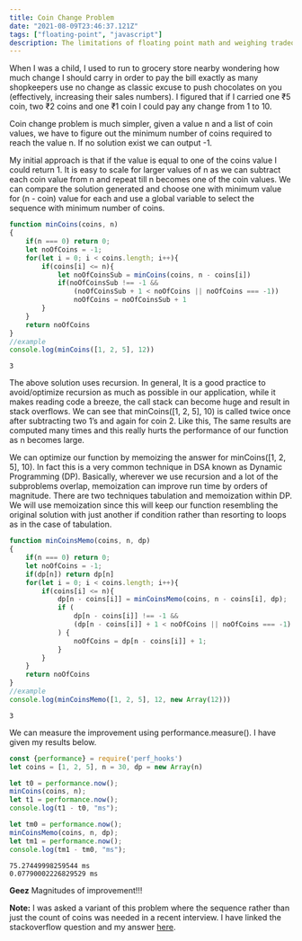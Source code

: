 ```yaml
---
title: Coin Change Problem
date: "2021-08-09T23:46:37.121Z"
tags: ["floating-point", "javascript"]
description: The limitations of floating point math and weighing tradeoffs.
---
```


When I was a child, I used to run to grocery store nearby wondering how much change I should carry in order to pay the bill exactly as many shopkeepers use no change as classic excuse to push chocolates on you (effectively, increasing their sales numbers). I figured that if I carried one ₹5 coin, two ₹2 coins and one ₹1 coin I could pay any change from 1 to 10.

Coin change problem is much simpler, given a value n and a list of coin values, we have to figure out the minimum number of coins required to reach the value n. If no solution exist we can output -1.

My initial approach is that if the value is equal to one of the coins value I could return 1. It is easy to scale for larger values of n as we can subtract each coin value from n and repeat till n becomes one of the coin values. We can compare the solution generated and choose one with minimum value for (n - coin) value for each and use a global variable to select the sequence with minimum number of coins.

```js
function minCoins(coins, n)
{
    if(n === 0) return 0;
    let noOfCoins = -1;
    for(let i = 0; i < coins.length; i++){
        if(coins[i] <= n){
            let noOfCoinsSub = minCoins(coins, n - coins[i])
            if(noOfCoinsSub !== -1 && 
                (noOfCoinsSub + 1 < noOfCoins || noOfCoins === -1)) 
                noOfCoins = noOfCoinsSub + 1
        }
    }
    return noOfCoins
}
//example
console.log(minCoins([1, 2, 5], 12))
```

```text
3
```

The above solution uses recursion. In general, It is a good practice to avoid/optimize recursion as much as possible in our application, while it makes reading code a breeze, the call stack can become huge and result in stack overflows. We can see that minCoins([1, 2, 5], 10) is called twice once after subtracting two 1’s and again for coin 2. Like this, The same results are computed many times and this really hurts the performance of our function as n becomes large.

We can optimize our function by memoizing the answer for minCoins([1, 2, 5], 10). In fact this is a very common technique in DSA known as Dynamic Programming (DP). Basically, wherever we use recursion and a lot of the subproblems overlap, memoization can improve run time by orders of magnitude. There are two techniques tabulation and memoization within DP. We will use memoization since this will keep our function resembling the original solution with just another if condition rather than resorting to loops as in the case of tabulation.

```js
function minCoinsMemo(coins, n, dp)
{
    if(n === 0) return 0;
    let noOfCoins = -1;
    if(dp[n]) return dp[n]
    for(let i = 0; i < coins.length; i++){
        if(coins[i] <= n){
            dp[n - coins[i]] = minCoinsMemo(coins, n - coins[i], dp);
            if (
                dp[n - coins[i]] !== -1 &&
                (dp[n - coins[i]] + 1 < noOfCoins || noOfCoins === -1)
            ) {
                noOfCoins = dp[n - coins[i]] + 1;
            }
        }
    }
    return noOfCoins
}
//example
console.log(minCoinsMemo([1, 2, 5], 12, new Array(12)))
```

```text
3
```

We can measure the improvement using performance.measure(). I have given my results below.

```js
const {performance} = require('perf_hooks')
let coins = [1, 2, 5], n = 30, dp = new Array(n)

let t0 = performance.now();
minCoins(coins, n);
let t1 = performance.now();
console.log(t1 - t0, "ms");

let tm0 = performance.now();
minCoinsMemo(coins, n, dp);
let tm1 = performance.now();
console.log(tm1 - tm0, "ms");
```

```text
75.27449998259544 ms
0.07790002226829529 ms
```

**Geez** Magnitudes of improvement!!!

**Note:** I was asked a variant of this problem where the sequence rather than just the count of coins was needed in a recent interview. I have linked the stackoverflow question and my answer [here](https://stackoverflow.com/questions/67793004/there-are-x-participants-the-participants-are-to-be-divided-into-groups-each/68948687#68948687).
